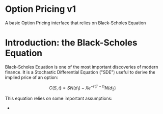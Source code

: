 # Option Pricing v1
A basic Option Pricing interface that relies on Black-Scholes Equation

# Introduction: the Black-Scholes Equation

Black-Scholes Equation is one of the most important discoveries of modern finance. 
It is a  Stochastic Differential Equation ("SDE") useful to derive the implied price of an option:

$$
C(S,t) = S N(d_1) - X e^{-r(T-t)} N(d_2)
$$

This equation relies on some important assumptions:

+ 
